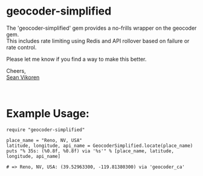 geocoder-simplified
===================

The 'geocoder-simplified' gem provides a no-frills wrapper on the geocoder gem.  
This includes rate limiting using Redis and API rollover based on failure or rate control.  

Please let me know if you find a way to make this better.

Cheers,  
[Sean Vikoren](http://vikoren.com)  

<br />

Example Usage:
==============

	require "geocoder-simplified"

	place_name = "Reno, NV, USA"
	latitude, longitude, api_name = GeocoderSimplified.locate(place_name)
	puts "% 35s: (%0.8f, %0.8f) via '%s'" % [place_name, latitude, longitude, api_name]

	# => Reno, NV, USA: (39.52963300, -119.81380300) via 'geocoder_ca'













